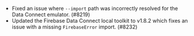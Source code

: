 - Fixed an issue where `--import` path was incorrectly resolved for the Data Connect emulator. (#8219)
- Updated the Firebase Data Connect local toolkit to v1.8.2 which fixes an issue with a missing `FirebaseError` import. (#8232)
